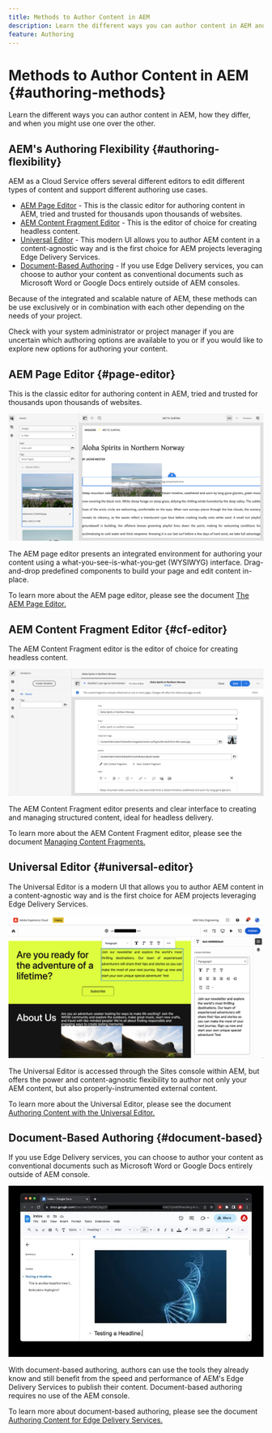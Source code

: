 ```yaml
---
title: Methods to Author Content in AEM
description: Learn the different ways you can author content in AEM and how they differ.
feature: Authoring
---
```


# Methods to Author Content in AEM {#authoring-methods}

Learn the different ways you can author content in AEM, how they differ, and when you might use one over the other.

## AEM's Authoring Flexibility {#authoring-flexibility}

AEM as a Cloud Service offers several different editors to edit different types of content and support different authoring use cases.

* [AEM Page Editor](#page-editor) - This is the classic editor for authoring content in AEM, tried and trusted for thousands upon thousands of websites.
* [AEM Content Fragment Editor](#cf-editor) - This is the editor of choice for creating headless content.
* [Universal Editor](#universal-editor) - This modern UI allows you to author AEM content in a content-agnostic way and is the first choice for AEM projects leveraging Edge Delivery Services.
* [Document-Based Authoring](#document-based) - If you use Edge Delivery services, you can choose to author your content as conventional documents such as Microsoft Word or Google Docs entirely outside of AEM consoles.

Because of the integrated and scalable nature of AEM, these methods can be use exclusively or in combination with each other depending on the needs of your project.

Check with your system administrator or project manager if you are uncertain which authoring options are available to you or if you would like to explore new options for authoring your content.

## AEM Page Editor {#page-editor}

This is the classic editor for authoring content in AEM, tried and trusted for thousands upon thousands of websites.

![The AEM page editor](assets/authoring-methods-page-editor.png)

The AEM page editor presents an integrated environment for authoring your content using a what-you-see-is-what-you-get (WYSIWYG) interface. Drag-and-drop predefined components to build your page and edit content in-place.

To learn more about the AEM page editor, please see the document [The AEM Page Editor.](/help/sites-cloud/authoring/getting-started/page-editor.md)

## AEM Content Fragment Editor {#cf-editor}

The AEM Content Fragment editor is the editor of choice for creating headless content.

![The AEM Content Fragment Editor](assets/authoring-methods-cf-editor.png)

The AEM Content Fragment editor presents and clear interface to creating and managing structured content, ideal for headless delivery.

To learn more about the AEM Content Fragment editor, please see the document [Managing Content Fragments.](/help/assets/content-fragments/content-fragments-managing.md)

## Universal Editor {#universal-editor}

The Universal Editor is a modern UI that allows you to author AEM content in a content-agnostic way and is the first choice for AEM projects leveraging Edge Delivery Services.

![The Universal Editor](assets/authoring-methods-ue.png)

The Universal Editor is accessed through the Sites console within AEM, but offers the power and content-agnostic flexibility to author not only your AEM content, but also properly-instrumented external content.

To learn more about the Universal Editor, please see the document [Authoring Content with the Universal Editor.](/help/implementing/universal-editor/authoring.md)

## Document-Based Authoring {#document-based}

If you use Edge Delivery services, you can choose to author your content as conventional documents such as Microsoft Word or Google Docs entirely outside of AEM console.

![Editing document-based content](assets/authoring-methods-document.jpg)

With document-based authoring, authors can use the tools they already know and still benefit from the speed and performance of AEM's Edge Delivery Services to publish their content. Document-based authoring requires no use of the AEM console.

To learn more about document-based authoring, please see the document [Authoring Content for Edge Delivery Services.](/help/edge/authoring.md)
